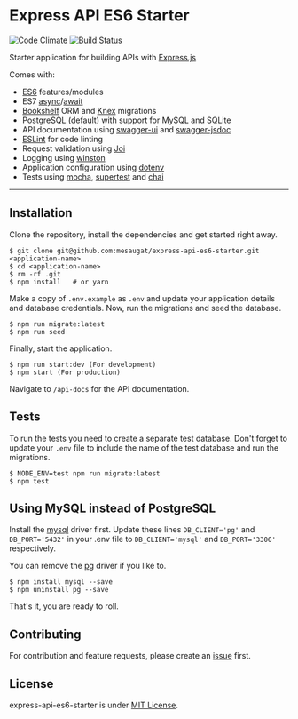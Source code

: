 # Express API ES6 Starter

[![Code Climate](https://codeclimate.com/github/mesaugat/express-api-es6-starter/badges/gpa.svg)](https://codeclimate.com/github/mesaugat/express-api-es6-starter)
[![Build Status](https://travis-ci.org/mesaugat/express-api-es6-starter.svg?branch=master)](https://travis-ci.org/mesaugat/express-api-es6-starter)

Starter application for building APIs with [Express.js](http://expressjs.com/)

Comes with:

* [ES6](http://babeljs.io/learn-es2015/) features/modules
* ES7 [async](https://developer.mozilla.org/en-US/docs/Web/JavaScript/Reference/Statements/async_function)/[await](https://developer.mozilla.org/en-US/docs/Web/JavaScript/Reference/Operators/await)
* [Bookshelf](http://bookshelfjs.org/) ORM and [Knex](http://knexjs.org/) migrations
* PostgreSQL (default) with support for MySQL and SQLite
* API documentation using [swagger-ui](https://www.npmjs.com/package/swagger-ui) and [swagger-jsdoc](https://www.npmjs.com/package/swagger-jsdoc)
* [ESLint](http://eslint.org/) for code linting
* Request validation using [Joi](https://www.npmjs.com/package/joi)
* Logging using [winston](https://www.npmjs.com/package/winston)
* Application configuration using [dotenv](https://www.npmjs.com/package/dotenv)
* Tests using [mocha](https://www.npmjs.com/package/mocha), [supertest](https://www.npmjs.com/package/supertest) and [chai](https://www.npmjs.com/package/chai)

---

## Installation

Clone the repository, install the dependencies and get started right away.

    $ git clone git@github.com:mesaugat/express-api-es6-starter.git <application-name>
    $ cd <application-name>
    $ rm -rf .git
    $ npm install   # or yarn

Make a copy of `.env.example` as `.env` and update your application details and database credentials. Now, run the migrations and seed the database.

    $ npm run migrate:latest
    $ npm run seed

Finally, start the application.

    $ npm run start:dev (For development)
    $ npm start (For production)

Navigate to `/api-docs` for the API documentation.

## Tests

To run the tests you need to create a separate test database. Don't forget to update your `.env` file to include the name of the test database and run the migrations.

    $ NODE_ENV=test npm run migrate:latest
    $ npm test

## Using MySQL instead of PostgreSQL

Install the [mysql](https://www.npmjs.com/package/mysql) driver first. Update these lines `DB_CLIENT='pg'` and `DB_PORT='5432'` in your .env file to `DB_CLIENT='mysql'` and `DB_PORT='3306'` respectively.

You can remove the [pg](https://www.npmjs.com/package/pg) driver if you like to.

    $ npm install mysql --save
    $ npm uninstall pg --save

That's it, you are ready to roll.

## Contributing

For contribution and feature requests, please create an [issue](https://github.com/mesaugat/express-api-es6-starter/issues) first.

## License

express-api-es6-starter is under [MIT License](http://www.opensource.org/licenses/MIT).
